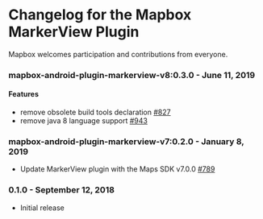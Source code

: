 # Changelog for the Mapbox MarkerView Plugin

Mapbox welcomes participation and contributions from everyone.

### mapbox-android-plugin-markerview-v8:0.3.0 - June 11, 2019
#### Features
- remove obsolete build tools declaration [#827](https://github.com/mapbox/mapbox-plugins-android/pull/827)
- remove java 8 language support [#943](https://github.com/mapbox/mapbox-plugins-android/pull/943)

### mapbox-android-plugin-markerview-v7:0.2.0 - January 8, 2019
- Update MarkerView plugin with the Maps SDK v7.0.0 [#789](https://github.com/mapbox/mapbox-plugins-android/pull/789)

### 0.1.0 - September 12, 2018
- Initial release
